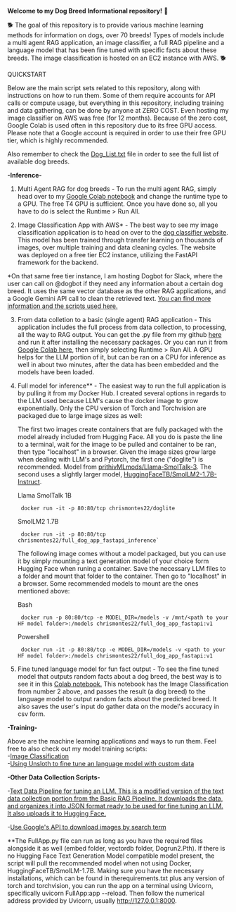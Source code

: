 **Welcome to my Dog Breed Informational repository!** 🐶

🐕 The goal of this repository is to provide various machine learning methods for information on dogs, over 70 breeds! Types of models include a multi agent RAG application, an image classifier, a full RAG pipeline and a language model that has been fine tuned with specific facts about these breeds. The image classification is hosted on an EC2 instance with AWS. 🐕

QUICKSTART

Below are the main script sets related to this repository, along with instructions on how to run them. Some of them require accounts for API calls or compute usage, but everything in this repository, including training and data gathering, can be done by anyone at ZERO COST. Even hosting my image classifier on AWS was free (for 12 months). Because of the zero cost, Google Colab is used often in this repository due to its free GPU access. Please note that a Google account is required in order to use their free GPU tier, which is highly recommended.


Also remember to check the [Dog_List.txt](https://github.com/chrismontes22/Dog-Classification/blob/main/Dog_List.txt) file in order to see the full list of available dog breeds.


**-Inference-**
1. Multi Agent RAG for dog breeds - To run the multi agent RAG, simply head over to my [Google Colab notebook](https://colab.research.google.com/drive/1QF40xb7qqraKYBwJpOyZNVXq2AepJPUM#scrollTo=fOPqmHy0ruwv) and change the runtime type to a GPU. The free T4 GPU is sufficient. Once you have done so, all you have to do is select the Runtime > Run All.

2. Image Classification App with AWS* - The best way to see my image classification application is to head on over to the [dog classifier website](https://mldog.mooo.com). This model has been trained through transfer learning on thousands of images, over multiple training and data cleaning cycles. The website was deployed on a free tier EC2 instance, utilizing the FastAPI framework for the backend.

*On that same free tier instance, I am hosting Dogbot for Slack, where the user can call on @dogbot if they need any information about a certain dog breed. It uses the same vector database as the other RAG applications, and a Google Gemini API call to clean the retrieved text. [You can find more information and the scripts used here.](https://github.com/chrismontes22/ML_Dog_Informational_Applications/tree/main/Dog_Slackbot)

3. From data colletion to a basic (single agent) RAG application - This application includes the full process from data collection, to processing, all the way to RAG output. You can get the .py file from my github [here](https://github.com/chrismontes22/Dog-Classification/blob/main/Multi_Agent_RAG/RAG_Pipeline_from_Data_Gathering_to_Inference.py) and run it after installing the necessary packages. Or you can run it from [Google Colab here](https://colab.research.google.com/drive/1by5UTMttZwW6xGGo89hmVNu2b90V3-HV#scrollTo=qpSPqD1AcNiH), then simply selecting Runtime > Run All. A GPU helps for the LLM portion of it, but can be ran on a CPU for inference as well in about two minutes, after the data has been embedded and the models have been loaded.

4. Full model for inference** - The easiest way to run the full application is by pulling it from my Docker Hub. I created several options in regards to the LLM used because LLM's cause the docker image to grow exponentially. Only the CPU version of Torch and Torchvision are packaged due to large image sizes as well:

    The first two images create containers that are fully packaged with the model already included from Hugging Face. All you do is paste the line to a terminal, wait for the image to be pulled and container to be ran, then type "localhost" in a browser. Given the image sizes grow large when dealing with LLM's and Pytorch, the first one ("doglite") is recommended. Model from [prithivMLmods/Llama-SmolTalk-3](https://huggingface.co/prithivMLmods/Llama-SmolTalk-3.2-1B-Instruct). The second uses a slightly larger model, [HuggingFaceTB/SmolLM2-1.7B-Instruct](https://huggingface.co/HuggingFaceTB/SmolLM2-1.7B-Instruct).

    Llama SmolTalk 1B
    
        docker run -it -p 80:80/tcp chrismontes22/doglite

    SmolLM2 1.7B

        docker run -it -p 80:80/tcp chrismontes22/full_dog_app_fastapi_inference`

    The following image comes without a model packaged, but you can use it by simply mounting a text generation model of your choice form Hugging Face when runing a container. Save the necessary LLM files to a folder and mount that folder to the container. Then go to "localhost" in a browser. Some recommended models to mount are the ones mentioned above:

    Bash

        docker run -p 80:80/tcp -e MODEL_DIR=/models -v /mnt/<path to your HF model folder>:/models chrismontes22/full_dog_app_fastapi:v1

    Powershell

        docker run -it -p 80:80/tcp -e MODEL_DIR=/models -v <path to your HF model folder>:/models chrismontes22/full_dog_app_fastapi:v1

5. Fine tuned language model for fun fact output - To see the fine tuned model that outputs random facts about a dog breed, the best way is to see it in this [Colab notebook.](https://colab.research.google.com/drive/1mDUgQ--ztyFNzUG4O0S4WNlp8vnD-u-H#scrollTo=TXbi_oPFZ0EB) This notebook has the Image Classification from number 2 above, and passes the result (a dog breed) to the language model to output random facts about the predicted breed. It also saves the user's input do gather data on the model's accuracy in csv form.


**-Training-**

Above are the machine learning applications and ways to run them. Feel free to also check out my model training scripts:  
-[Image Classification](https://github.com/chrismontes22/Dog-Classification/blob/main/Image_Classification_Pipeline/Training%20an%20Image%20Classification%20Model.ipynb)  
-[Using Unsloth to fine tune an language model with custom data](https://github.com/chrismontes22/Dog-Classification/blob/main/Tuning_a_Language_Model/Tuning_the_Model.ipynb)



**-Other Data Collection Scripts-**

-[Text Data Pipeline for tuning an LLM. This is a modified version of the text data collection portion from the Basic RAG Pipeline. It downloads the data, and organizes it into JSON format ready to be used for fine tuning an LLM. It also uploads it to Hugging Face.](https://github.com/chrismontes22/Dog-Classification/blob/main/Tuning_a_Language_Model/Text%20Data%20Pipeline.py)  

-[Use Google's API to download images by search term](https://github.com/chrismontes22/Dog-Classification/blob/main/Image_Classification_Pipeline/Image%20Data%20Download.py)



**The FullApp.py file can run as long as you have the required files alongside it as well (embed folder, vectordb folder, Dogrun2.Pth). If there is no Hugging Face Text Generation Model compatible model present, the script will pull the recommended model when not using Docker, HuggingFaceTB/SmolLM-1.7B. Making sure you have the necessary installations, which can be found in therequirements.txt plus any version of torch and torchvision, you can run the app on a terminal using Uvicorn, specifically uvicorn FullApp:app --reload. Then follow the numerical address provided by Uvicorn, usually http://127.0.0.1:8000.